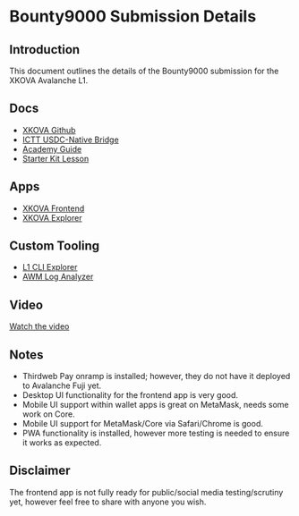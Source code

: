 # Bounty9000 Submission Details

## Introduction

This document outlines the details of the Bounty9000 submission for the XKOVA Avalanche L1.

## Docs

- [XKOVA Github](https://github.com/XKOVA/XKOVA-L1)
- [ICTT USDC-Native Bridge](https://github.com/XKOVA/ICTT-USDC-NATIVE-BRIDGE)
- [Academy Guide](https://github.com/chrisfusillo/avalanche-academy/blob/dev/content/guide/create-l1-with-USDC-native-with-ictt.mdx)
- [Starter Kit Lesson](https://github.com/chrisfusillo/avalanche-starter-kit/tree/main/src/11-usdc-to-native-interchain-token-transfer)

## Apps

- [XKOVA Frontend](https://welcome.xkova.com/explore)
- [XKOVA Explorer](https://explorer.xkova.com/)

## Custom Tooling

- [L1 CLI Explorer](https://l1cli.com)
- [AWM Log Analyzer](https://awmlogs.xkova.com)

## Video

[Watch the video](https://x.com/ChrisFusillo/status/1836769897558257771)

## Notes

- Thirdweb Pay onramp is installed; however, they do not have it deployed to Avalanche Fuji yet.
- Desktop UI functionality for the frontend app is very good.
- Mobile UI support within wallet apps is great on MetaMask, needs some work on Core.
- Mobile UI support for MetaMask/Core via Safari/Chrome is good.
- PWA functionality is installed, however more testing is needed to ensure it works as expected.

## Disclaimer

The frontend app is not fully ready for public/social media testing/scrutiny yet, however feel free to share with anyone you wish.
